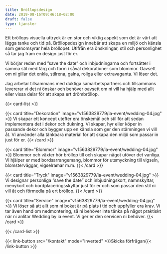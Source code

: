 ```yaml
---
title: Bröllopsdesign
date: 2019-08-16T09:46:18+02:00
draft: false
type: tjanster
---
```


Ett bröllops visuella uttryck är en stor och viktig aspekt som det är värt att
lägga tanke och tid på. Bröllopsdesign innebär att skapa en miljö och känsla som
genomsyrar hela bröllopet. Utifrån era önskningar, stil och personlighet så tar
jag fram en design just för er.

Vi börjar redan med ”save the date” och inbjudningarna och fortsätter i samma
stil med färg och form i såväl dekorationer som blommor. Oavsett om ni gillar
det enkla, stilrena, galna, roliga eller extravaganta. Vi löser det.

Jag arbetar tillsammans med duktiga samarbetspartners och tillsammans levererar
vi det ni önskar och behöver oavsett om ni vill ha hjälp med allt eller vissa
delar för att skapa ert drömbröllop.

{{< card-list >}}

{{< card title="Dekoration" image="v1563829779/ia-event/wedding-04.jpg" >}} Vi
skapar ett koncept utefter era önskemål och stil för att sedan implementera det
i dekor och dukning. Vi skapar, hyr eller köper in passande dekor och bygger upp
en känsla som ger den stämningen vi vill åt. Vi använder alla tänkbara material
för att skapa den miljö som passar in just för er. {{< /card >}}

{{< card title="Blommor" image="v1563829779/ia-event/wedding-04.jpg" >}} Blommor
och växter hör bröllop till och skapar något utöver det vanliga. Vi hjälper er
med bordsarrangemang, blommor för utsmyckning till vigseln, blomsterväggar,
vigselramar m.m. {{< /card >}}

{{< card title="Tryck" image="v1563829779/ia-event/wedding-04.jpg" >}} Vi
designar personliga ”save the date” och inbjudningskort, namnskyltar, menykort
och bordplaceringsskyltar just för er och som passar den stil ni vill åt och
förmedla på ert bröllop. {{< /card >}}

{{< card title="Service" image="v1563829779/ia-event/wedding-04.jpg" >}} Vi
löser så att allt som ni bokat är på plats i tid och uppfyller era krav. Vi tar
även hand om nedmontering, så ni behöver inte tänka på något praktiskt när ni
anlitar Wedding by ia event. Vi ger er den servicen ni behöver. {{< /card >}}

{{< /card-list >}}

{{< link-button src="/kontakt" mode="inverted" >}}Skicka
förfrågan{{< /link-button >}}
